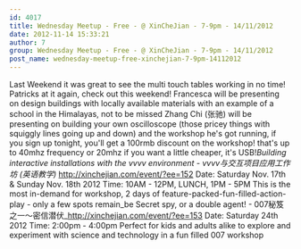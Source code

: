 ```yaml
---
id: 4017
title: Wednesday Meetup - Free - @ XinCheJian - 7-9pm - 14/11/2012
date: 2012-11-14 15:33:21
author: 7
group: Wednesday Meetup - Free - @ XinCheJian - 7-9pm - 14/11/2012
post_name: wednesday-meetup-free-xinchejian-7-9pm-14112012
---
```


Last Weekend it was great to see the multi touch tables working in no time! Patricks at it again, check out this weekend! Francesca will be presenting on design buildings with locally available materials with an example of a school in the Himalayas, not to be missed Zhang Chi (张驰) will be presenting on building your own oscilloscope (those pricey things with squiggly lines going up and down) and the workshop he's got running, if you sign up tonight, you'll get a 100rmb discount on the workshop! that's up to 40mhz frequency or 20mhz if you want a little cheaper, it's USB!_Building interactive installations with the vvvv environment - vvvv与交互项目应用工作坊 (英语教学)_ http://xinchejian.com/event/?ee=152 Date: Saturday Nov. 17th & Sunday Nov. 18th 2012 Time: 10AM - 12PM, LUNCH, 1PM - 5PM This is the most in-demand for workshop, 2 days of feature-packed-fun-filled-action-play - only a few spots remain_be Secret spy, or a double agent! - 007秘笈之一～密信潜伏_http://xinchejian.com/event/?ee=153 Date: Saturday 24th 2012 Time: 2:00pm - 4:00pm Perfect for kids and adults alike to explore and experiment with science and technology in a fun filled 007 workshop